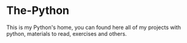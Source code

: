 # The-Python
 This is my Python's home, you can found here all of my projects with python, materials to read, exercises and others.
